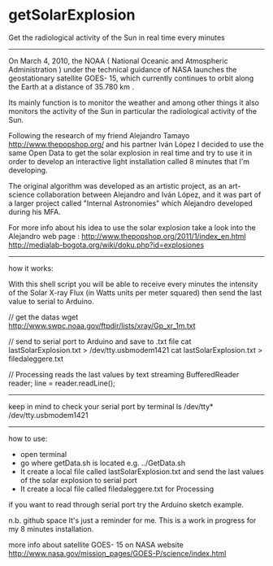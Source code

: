 getSolarExplosion
=================

Get the radiological activity of the Sun in real time every minutes
___

On March 4, 2010, the NOAA ( National Oceanic and Atmospheric Administration ) under the technical guidance of NASA launches the geostationary satellite GOES- 15, which currently continues to orbit along the Earth at a distance of 35.780 km .

Its mainly function is to monitor the weather and among other things it also monitors the activity of the Sun in particular the radiological activity of the Sun. 

Following the research of my friend Alejandro Tamayo http://www.thepopshop.org/ and his partner Iván López I decided to use the same Open Data to get the solar explosion in real time and try to use it in order to develop an interactive light installation called 8 minutes that I'm developing.

The original algorithm was developed as an artistic project, as an art-science collaboration between Alejandro and Iván López, and it was part of a larger project called "Internal Astronomies" which Alejandro developed during his MFA.

For more info about his idea to use the solar explosion take a look into the Alejandro web page :
http://www.thepopshop.org/2011/1/index_en.html
http://medialab-bogota.org/wiki/doku.php?id=explosiones

___
how it works:

With this shell script you will be able to receive every minutes the intensity of the Solar X-ray Flux (in Watts units per meter squared)  then send the last value to serial to Arduino. 

// get the datas
  wget http://www.swpc.noaa.gov/ftpdir/lists/xray/Gp_xr_1m.txt

// send to serial port to Arduino and save to .txt file
  cat lastSolarExplosion.txt > /dev/tty.usbmodem1421
  cat lastSolarExplosion.txt > filedaleggere.txt

// Processing reads the last values by text streaming 
  BufferedReader reader;
  line = reader.readLine();

___

keep in mind to check your serial port by terminal ls /dev/tty*
/dev/tty.usbmodem1421

___
how to use:
- open terminal 
- go where getData.sh is located e.g. ../GetData.sh 
- It create a local file called lastSolarExplosion.txt and send the last values of the solar explosion to serial port
- It create a local file called filedaleggere.txt for Processing 

if you want to read through serial port try the Arduino sketch example.

n.b.
github space It's just a reminder for me. This is a work in progress for my 8 minutes installation.

more info about satellite GOES- 15 on NASA website http://www.nasa.gov/mission_pages/GOES-P/science/index.html



